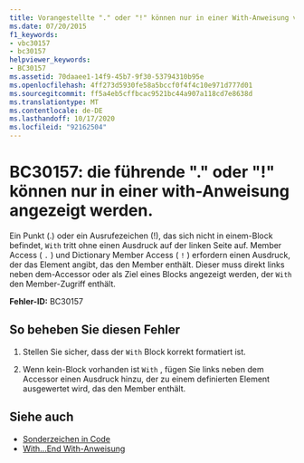 ```yaml
---
title: Vorangestellte "." oder "!" können nur in einer With-Anweisung verwendet werden.
ms.date: 07/20/2015
f1_keywords:
- vbc30157
- bc30157
helpviewer_keywords:
- BC30157
ms.assetid: 70daaee1-14f9-45b7-9f30-53794310b95e
ms.openlocfilehash: 4ff273d5930fe58a5bccf0f4f4c10e971d777d01
ms.sourcegitcommit: ff5a4eb5cffbcac9521bc44a907a118cd7e8638d
ms.translationtype: MT
ms.contentlocale: de-DE
ms.lasthandoff: 10/17/2020
ms.locfileid: "92162504"
---
```

# <a name="bc30157-leading--or--can-only-appear-inside-a-with-statement"></a>BC30157: die führende "." oder "!" können nur in einer with-Anweisung angezeigt werden.

Ein Punkt (.) oder ein Ausrufezeichen (!), das sich nicht in einem-Block befindet, `With` tritt ohne einen Ausdruck auf der linken Seite auf. Member Access ( `.` ) und Dictionary Member Access ( `!` ) erfordern einen Ausdruck, der das Element angibt, das den Member enthält. Dieser muss direkt links neben dem-Accessor oder als Ziel eines Blocks angezeigt werden, der `With` den Member-Zugriff enthält.

 **Fehler-ID:** BC30157

## <a name="to-correct-this-error"></a>So beheben Sie diesen Fehler

1. Stellen Sie sicher, dass der `With` Block korrekt formatiert ist.

2. Wenn kein-Block vorhanden ist `With` , fügen Sie links neben dem Accessor einen Ausdruck hinzu, der zu einem definierten Element ausgewertet wird, das den Member enthält.

## <a name="see-also"></a>Siehe auch

- [Sonderzeichen in Code](../../programming-guide/program-structure/special-characters-in-code.md)
- [With...End With-Anweisung](../statements/with-end-with-statement.md)
